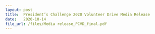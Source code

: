 ```yaml
---
layout: post
title:  President’s Challenge 2020 Volunteer Drive Media Release
date:   2020-10-14
file_url: /files/Media release_PCVD_final.pdf
---	
```

